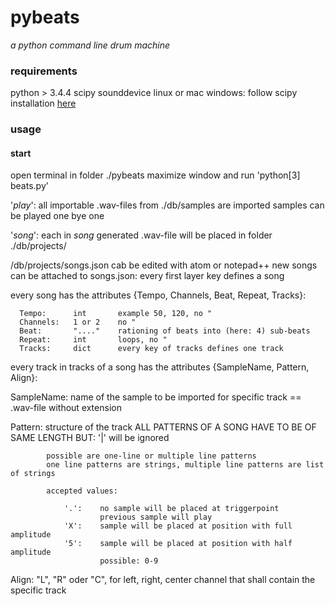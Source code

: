 # pybeats
_a python command line drum machine_

### requirements
  python > 3.4.4
  scipy
  sounddevice
  linux or mac 
  windows: follow scipy installation [here](http://www.lfd.uci.edu/~gohlke/pythonlibs/)

### usage
#### start
  open terminal in folder ./pybeats
  maximize window and run 'python[3] beats.py'


'_play_':
  all importable .wav-files from ./db/samples are imported
  samples can be played one bye one


'_song_':
  each in _song_ generated .wav-file will be placed in folder ./db/projects/


/db/projects/songs.json cab be edited with atom or notepad++
new songs can be attached to songs.json:
every first layer key defines a song
  
every song has the attributes {Tempo, Channels, Beat, Repeat, Tracks}:

      Tempo:      int       example 50, 120, no "
      Channels:   1 or 2    no "
      Beat:       "...."    rationing of beats into (here: 4) sub-beats
      Repeat:     int       loops, no "
      Tracks:     dict      every key of tracks defines one track


every track in tracks of a song has the attributes {SampleName, Pattern, Align}:

  SampleName:	name of the sample to be imported for specific track
			        == .wav-file without extension
		
  Pattern:  structure of the track
            ALL PATTERNS OF A SONG HAVE TO BE OF SAME LENGTH
            BUT: '|' will be ignored

            possible are one-line or multiple line patterns
            one line patterns are strings, multiple line patterns are list of strings

            accepted values:
              
                '.':    no sample will be placed at triggerpoint
                        previous sample will play
                'X':    sample will be placed at position with full amplitude
                '5':    sample will be placed at position with half amplitude
                        possible: 0-9

  Align:    "L", "R" oder "C", for left, right, center
            channel that shall contain the specific track
